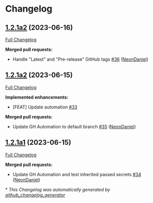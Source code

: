 # Changelog

## [1.2.1a2](https://github.com/NeonGeckoCom/neon-phal-plugin-core-updater/tree/1.2.1a2) (2023-06-16)

[Full Changelog](https://github.com/NeonGeckoCom/neon-phal-plugin-core-updater/compare/1.2.1a2...1.2.1a2)

**Merged pull requests:**

- Handle "Latest" and "Pre-release" GitHub tags [\#36](https://github.com/NeonGeckoCom/neon-phal-plugin-core-updater/pull/36) ([NeonDaniel](https://github.com/NeonDaniel))

## [1.2.1a2](https://github.com/NeonGeckoCom/neon-phal-plugin-core-updater/tree/1.2.1a2) (2023-06-15)

[Full Changelog](https://github.com/NeonGeckoCom/neon-phal-plugin-core-updater/compare/1.2.1a1...1.2.1a2)

**Implemented enhancements:**

- \[FEAT\] Update automation [\#33](https://github.com/NeonGeckoCom/neon-phal-plugin-core-updater/issues/33)

**Merged pull requests:**

- Update GH Automation to default branch [\#35](https://github.com/NeonGeckoCom/neon-phal-plugin-core-updater/pull/35) ([NeonDaniel](https://github.com/NeonDaniel))

## [1.2.1a1](https://github.com/NeonGeckoCom/neon-phal-plugin-core-updater/tree/1.2.1a1) (2023-06-15)

[Full Changelog](https://github.com/NeonGeckoCom/neon-phal-plugin-core-updater/compare/1.2.0...1.2.1a1)

**Merged pull requests:**

- Update GH Automation and test inherited passed secrets [\#34](https://github.com/NeonGeckoCom/neon-phal-plugin-core-updater/pull/34) ([NeonDaniel](https://github.com/NeonDaniel))



\* *This Changelog was automatically generated by [github_changelog_generator](https://github.com/github-changelog-generator/github-changelog-generator)*
